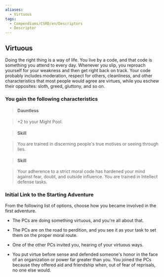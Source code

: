 ```yaml
---
aliases:
  - Virtuous
tags:
  - Compendiums/CSRD/en/Descriptors
  - Descriptor
---
```

  
## Virtuous    
Doing the right thing is a way of life. You live by a code, and that code is something you attend to every day. Whenever you slip, you reproach yourself for your weakness and then get right back on track. Your code probably includes moderation, respect for others, cleanliness, and other characteristics that most people would agree are virtues, while you eschew their opposites: sloth, greed, gluttony, and so on.  
### You gain the following characteristics    
> #### Dauntless  
> +2 to your Might Pool.    
  
> #### Skill  
> You are trained in discerning people's true motives or seeing through lies.    
  
> #### Skill  
> Your adherence to a strict moral code has hardened your mind against fear, doubt, and outside influence. You are trained in Intellect defense tasks.    
  
### Initial Link to the Starting Adventure    
From the following list of options, choose how you became involved in the first adventure.    
- The PCs are doing something virtuous, and you're all about that.    
- The PCs are on the road to perdition, and you see it as your task to set them on the proper moral route.    
- One of the other PCs invited you, hearing of your virtuous ways.    
- You put virtue before sense and defended someone's honor in the face of an organization or power far greater than you. You joined the PCs because they offered aid and friendship when, out of fear of reprisals, no one else would.  